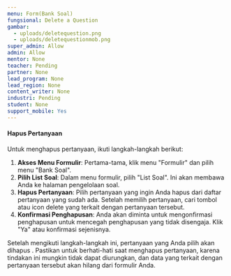 ```yaml
---
menu: Form(Bank Soal)
fungsional: Delete a Question
gambar:
  - uploads/deletequestion.png
  - uploads/deletequestionmob.png
super_admin: Allow
admin: Allow
mentor: None
teacher: Pending
partner: None
lead_program: None
lead_region: None
content_writer: None
industri: Pending
student: None
support_mobile: Yes
---
```

#### Hapus Pertanyaan

Untuk menghapus pertanyaan, ikuti langkah-langkah berikut: 

1. **Akses Menu Formulir**: Pertama-tama, klik menu "Formulir" dan pilih menu "Bank Soal".
2. **Pilih List Soal**: Dalam menu formulir, pilih "List Soal". Ini akan membawa Anda ke halaman pengelolaan soal.
3. **Hapus Pertanyaan**: Pilih pertanyaan yang ingin Anda hapus dari daftar pertanyaan yang sudah ada. Setelah memilih pertanyaan, cari tombol atau icon delete yang terkait dengan pertanyaan tersebut. 
4. **Konfirmasi Penghapusan**:  Anda akan diminta untuk mengonfirmasi penghapusan untuk mencegah penghapusan yang tidak disengaja. Klik "Ya" atau konfirmasi sejenisnya.

Setelah mengikuti langkah-langkah ini, pertanyaan yang Anda pilih akan dihapus . Pastikan untuk berhati-hati saat menghapus pertanyaan, karena tindakan ini mungkin tidak dapat diurungkan, dan data yang terkait dengan pertanyaan tersebut akan hilang dari formulir Anda.